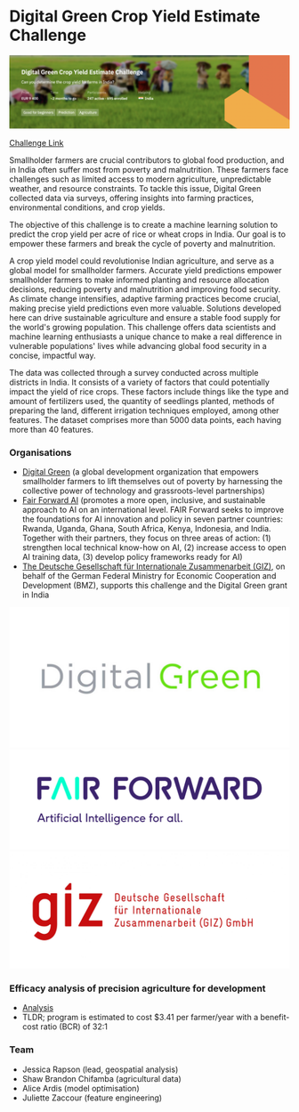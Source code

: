 # Digital Green Crop Yield Estimate Challenge

![title card](title-card.png)

[Challenge Link](https://zindi.africa/competitions/digital-green-crop-yield-estimate-challenge)

Smallholder farmers are crucial contributors to global food production, and in India often suffer most from poverty and malnutrition. These farmers face challenges such as limited access to modern agriculture, unpredictable weather, and resource constraints. To tackle this issue, Digital Green collected data via surveys, offering insights into farming practices, environmental conditions, and crop yields.

The objective of this challenge is to create a machine learning solution to predict the crop yield per acre of rice or wheat crops in India. Our goal is to empower these farmers and break the cycle of poverty and malnutrition.

A crop yield model could revolutionise Indian agriculture, and serve as a global model for smallholder farmers. Accurate yield predictions empower smallholder farmers to make informed planting and resource allocation decisions, reducing poverty and malnutrition and improving food security. As climate change intensifies, adaptive farming practices become crucial, making precise yield predictions even more valuable. Solutions developed here can drive sustainable agriculture and ensure a stable food supply for the world's growing population. This challenge offers data scientists and machine learning enthusiasts a unique chance to make a real difference in vulnerable populations' lives while advancing global food security in a concise, impactful way.

The data was collected through a survey conducted across multiple districts in India. It consists of a variety of factors that could potentially impact the yield of rice crops. These factors include things like the type and amount of fertilizers used, the quantity of seedlings planted, methods of preparing the land, different irrigation techniques employed, among other features. The dataset comprises more than 5000 data points, each having more than 40 features.

### Organisations
- [Digital Green](https://www.digitalgreen.org/) (a global development organization that empowers smallholder farmers to lift themselves out of poverty by harnessing the collective power of technology and grassroots-level partnerships)
- [Fair Forward AI](https://www.bmz-digital.global/en/overview-of-initiatives/fair-forward/) (promotes a more open, inclusive, and sustainable approach to AI on an international level. FAIR Forward seeks to improve the foundations for AI innovation and policy in seven partner countries: Rwanda, Uganda, Ghana, South Africa, Kenya, Indonesia, and India. Together with their partners, they focus on three areas of action: (1) strengthen local technical know-how on AI, (2) increase access to open AI training data, (3) develop policy frameworks ready for AI)
- [The Deutsche Gesellschaft für Internationale Zusammenarbeit (GIZ)](https://www.giz.de/de/html/index.html), on behalf of the German Federal Ministry for Economic Cooperation and Development (BMZ), supports this challenge and the Digital Green grant in India

![digital green](digital-green.jpeg)
![fair forward](fair-forward.jpeg)
![giz](giz.jpeg)

### Efficacy analysis of precision agriculture for development
- [Analysis](https://files.givewell.org/files/DWDA%202009/PAD/PAD_Slide_presentation_2020.pdf)
- TLDR; program is estimated to cost $3.41 per farmer/year with a benefit-cost ratio (BCR) of 32:1

### Team
- Jessica Rapson (lead, geospatial analysis)
- Shaw Brandon Chifamba (agricultural data)
- Alice Ardis (model optimisation)
- Juliette Zaccour (feature engineering)
